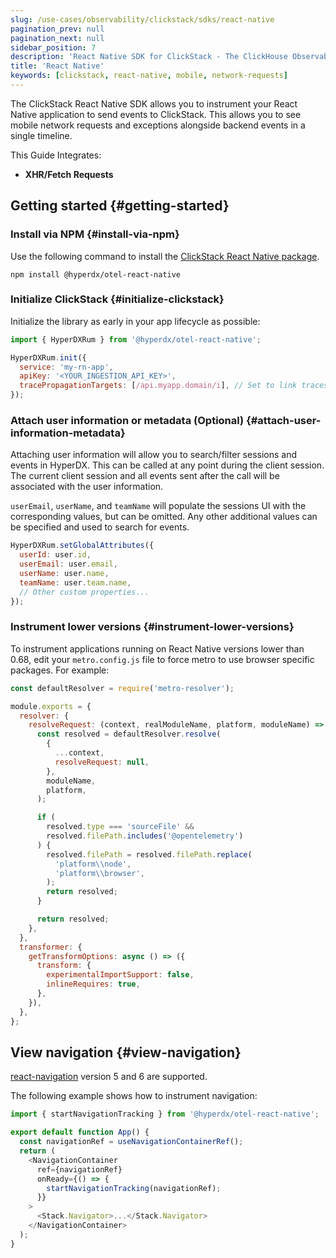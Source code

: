 ```yaml
---
slug: /use-cases/observability/clickstack/sdks/react-native
pagination_prev: null
pagination_next: null
sidebar_position: 7
description: 'React Native SDK for ClickStack - The ClickHouse Observability Stack'
title: 'React Native'
keywords: [clickstack, react-native, mobile, network-requests]
---
```


The ClickStack React Native SDK allows you to instrument your React Native
application to send events to ClickStack. This allows you to see mobile network
requests and exceptions alongside backend events in a single timeline.

This Guide Integrates:

- **XHR/Fetch Requests**

## Getting started {#getting-started}

### Install via NPM {#install-via-npm}

Use the following command to install the [ClickStack React Native package](https://www.npmjs.com/package/@hyperdx/otel-react-native).

```shell
npm install @hyperdx/otel-react-native
```

### Initialize ClickStack {#initialize-clickstack}

Initialize the library as early in your app lifecycle as possible:

```javascript
import { HyperDXRum } from '@hyperdx/otel-react-native';

HyperDXRum.init({
  service: 'my-rn-app',
  apiKey: '<YOUR_INGESTION_API_KEY>',
  tracePropagationTargets: [/api.myapp.domain/i], // Set to link traces from frontend to backend requests
});
```

### Attach user information or metadata (Optional) {#attach-user-information-metadata}

Attaching user information will allow you to search/filter sessions and events
in HyperDX. This can be called at any point during the client session. The
current client session and all events sent after the call will be associated
with the user information.

`userEmail`, `userName`, and `teamName` will populate the sessions UI with the
corresponding values, but can be omitted. Any other additional values can be
specified and used to search for events.

```javascript
HyperDXRum.setGlobalAttributes({
  userId: user.id,
  userEmail: user.email,
  userName: user.name,
  teamName: user.team.name,
  // Other custom properties...
});
```

### Instrument lower versions {#instrument-lower-versions}

To instrument applications running on React Native versions lower than 0.68,
edit your `metro.config.js` file to force metro to use browser specific
packages. For example:

```javascript
const defaultResolver = require('metro-resolver');

module.exports = {
  resolver: {
    resolveRequest: (context, realModuleName, platform, moduleName) => {
      const resolved = defaultResolver.resolve(
        {
          ...context,
          resolveRequest: null,
        },
        moduleName,
        platform,
      );

      if (
        resolved.type === 'sourceFile' &&
        resolved.filePath.includes('@opentelemetry')
      ) {
        resolved.filePath = resolved.filePath.replace(
          'platform\\node',
          'platform\\browser',
        );
        return resolved;
      }

      return resolved;
    },
  },
  transformer: {
    getTransformOptions: async () => ({
      transform: {
        experimentalImportSupport: false,
        inlineRequires: true,
      },
    }),
  },
};
```

## View navigation {#view-navigation}

[react-navigation](https://github.com/react-navigation/react-navigation) version 5 and 6 are supported.

The following example shows how to instrument navigation:

```javascript
import { startNavigationTracking } from '@hyperdx/otel-react-native';

export default function App() {
  const navigationRef = useNavigationContainerRef();
  return (
    <NavigationContainer
      ref={navigationRef}
      onReady={() => {
        startNavigationTracking(navigationRef);
      }}
    >
      <Stack.Navigator>...</Stack.Navigator>
    </NavigationContainer>
  );
}
```
